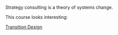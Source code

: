 ---
---

Strategy consulting is a theory of systems change.

This course looks interesting:

[Transition Design](https://transitiondesignseminarcmu.net/)